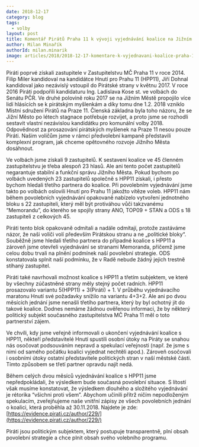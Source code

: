 ```yaml
---
date: 2018-12-17
category: blog
tags:
  - volby
layout: post
title: Komentář Pirátů Praha 11 k vývoji vyjednávání koalice na Jižním Městě
author: Milan Minařík
authorId: milan.minarik
image: articles/2018/2018-12-17-komentare-k-vyjednavani-koalice-praha-11.jpg
---
```


Piráti poprvé získali zastupitele v Zastupitelstvu MČ Praha 11 v roce 2014. Filip Miler kandidoval na kandidátce Hnutí pro Prahu 11 (HPP11), Jiří Dohnal kandidoval jako nezávislý vstoupil do Pirátské strany v květnu 2017. V roce 2016 Piráti podpořili kandidaturu Ing. Ladislava Kose st. ve volbách do Senátu PČR. Ve druhé polovině roku 2017 se na Jižním Městě propojilo více lidí hlásících se k pirátským myšlenkám a díky tomu dne 1.2. 2018 vzniklo Místní sdružení Pirátů na Praze 11. Členská základna byla toho názoru, že se Jižní Město po létech stagnace potřebuje rozvíjet, a proto jsme se rozhodli sestavit vlastní nezávislou kandidátku pro komunální volby 2018. Odpovědnost za prosazování pirátských myšlenek na Praze 11 nesou pouze Piráti. Našim voličům jsme v rámci předvolební kampaně představili komplexní program, jak chceme opětovného rozvoje Jižního Města dosáhnout.

Ve volbách jsme získali 9 zastupitelů. K sestavení koalice ve 45 členném zastupitelstvu je třeba alespoň 23 hlasů. Ale ani tento počet zastupitelů negarantuje stabilní a funkční správu Jižního Města. Pokud bychom po volbách uvedených 23 zastupitelů společně s HPP11 získali, i přesto bychom hledali třetího partnera do koalice. Při povolebním vyjednávání jsme takto po volbách oslovili Hnutí pro Prahu 11 jakožto vítěze voleb. HPP11 nám během povolebních vyjednávání opakovaně nabízelo vytvoření jednotného bloku s 22 zastupiteli, který měl být protiváhou vůči takzvanému “Memorandu”, do kterého se spojily strany ANO, TOP09 + STAN a ODS s 18 zastupiteli z celkových 45.

Piráti tento blok opakovaně odmítali a nadále odmítají, protože zastáváme názor, že naši voliči volí především Pirátskou stranu a ne „politické bloky“. Souběžně jsme hledali třetího partnera do případné koalice s HPP11 a zároveň jsme otevřeli vyjednávání se stranami Memoranda, přičemž jsme celou dobu trvali na plnění podmínek naší povolební strategie. ODS konstatovala splnit naší podmínku, že v Radě nebude žádný jejich trestně stíhaný zastupitel. 

Piráti také navrhovali možnost koalice s HPP11 a třetím subjektem, ve které by všechny zúčastněné strany měly stejný počet radních. HPP11 prosazovalo variantu 5(HPP11) + 3(Piráti) + 1. V průběhu vyjednávacího maratonu Hnutí své požadavky snížilo na variantu 4+3+2. Ale ani po dvou měsících jednání jsme nenašli třetího partnera, který by byl ochotný jít do takové koalice. Dodnes nemáme žádnou ověřenou informaci, že by některý politický subjekt současného zastupitelstva MČ Praha 11 měl o toto partnerství zájem.

Ve chvíli, kdy jsme veřejně informovali o ukončení vyjednávání koalice s HPP11, někteří představitelé Hnutí spustili osobní útoky na Piráty se snahou nás osočovat podsouváním nepravd a spekulací veřejnosti (např. že jsme s nimi od samého počátku koalici vyjednat nechtěli apod.). Zároveň osočovali i osobními útoky ostatní představitele politických stran v naší městské části. Tímto způsobem se třetí partner opravdu najít nedá. 

Během celých dvou měsíců vyjednávání koalice s HPP11 jsme nepředpokládali, že výsledkem bude současná povolební situace. S lítostí však musíme konstatovat, že výsledkem dlouhého a složitého vyjednávání je rétorika “všichni proti všem”. Abychom učinili přítrž ničím nepodloženým spekulacím, zveřejňujeme naše vnitřní zápisy ze všech povolebních jednání o koalici, která proběhla až 30.11.2018. Najdete je zde: 
[https://evidence.pirati.cz/author/229/](https://evidence.pirati.cz/author/229/)

Piráti jsou politickým subjektem, který postupuje transparentně, plní obsah povolební strategie a chce plnit obsah svého volebního programu.
